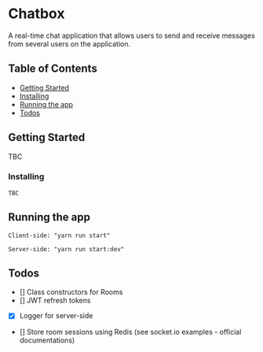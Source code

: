 # Chatbox

A real-time chat application that allows users to send and receive messages from several users on the application.

## Table of Contents

- [Getting Started](#getting-started)
- [Installing](#installing)
- [Running the app](#running-the-app)
- [Todos](#todos)

## Getting Started

TBC

### Installing

```
TBC
```

## Running the app

```
Client-side: "yarn run start"

Server-side: "yarn run start:dev"
```

## Todos

- [] Class constructors for Rooms
- [] JWT refresh tokens
- [x] Logger for server-side
- [] Store room sessions using Redis (see socket.io examples - official documentations)
